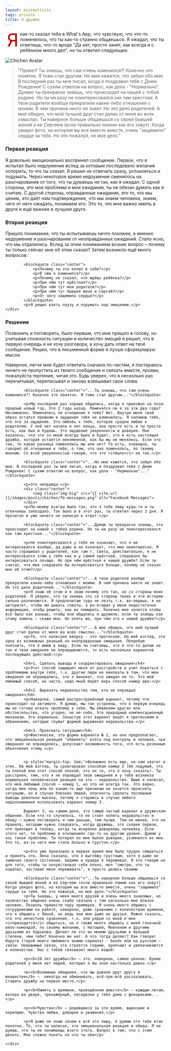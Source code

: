```yaml
---
layout: minimalistic
tags: private
title: О дружбе
---
```

<style>
    p.first-paragraph::first-letter {
            font-size: 4em;
            color: rgb(185, 0, 0);
            line-height: 1;
            float: left;
            margin: 0 5px;
    }
</style>
<div class="row" style="margin-bottom: 15px;">
    <div class="col-lg-4 col-md-4 col-sm-4 col-lg-push-8 col-md-push-8 col-sm-push-8 center">
          <span class="fa fa-medkit big dark-red" aria-hidden="true"></span>
        </div>
        <div class="col-lg-8 col-md-8 col-sm-8 col-lg-pull-4 col-md-pull-4 col-sm-pull-4">
          <p class="first-paragraph">Я как-то сказал тебе в What's App, что чувствую, что что-то поменялось, что ты как-то странно общаешься. Я ожидал, что ты ответишь, что-то вроде "Да нет, просто занят, как всегда и с ребёнком много дел", но ты ответил следующее:</p>
        </div>
</div>


<div class="row">
    <div class="col-lg-2 col-md-2 col-sm-2 center">
        <div>
            <img class="round size-100x100" src="{{ site.url }}/images/posts/chichen/avatar.jpg" alt="Chichen Avatar">
        </div>
    </div>
    <div class="col-lg-10 col-md-10 col-sm-10">
        <blockquote>"Привет! Ты знаешь, что сам очень изменился?! Конечно это понятно. Я тоже стал другим. Но мне кажется, что забыл обо мне. В последний раз ты мне писал, когда я поздравил тебя с Днем Рождения! С сухим ответом на вопрос, как дела - "Нормально". Думаю ты прекрасно знаешь, что происходит на нашей с тобой родине. Но ты ни разу не поинтересовался как там крестная. А твои родители вообще прекратили какие-либо отношения с моими. В чем причина никто не знает. Но это дело родителей. А мне обидно, что мой лучший друг стал далек от меня во всех смыслах. Ты наверное больше общаешься со своей бывшей женой и ее Сергеем (если правильно помню как его зовут). Когда увидел фото, на котором вы все вместе вместе, очень "защемило" сердце за тебя. Но это пожалуй, не мое дело." </blockquote>
    </div>
</div>

<div class="row">
    <div class="col-lg-6 col-md-6 col-sm-6">
        <h3>Первая реакция</h3>
            <p>Я довольно эмоционально воспринял сообщение. Первое, что я испытал было недоумение вслед за которым последовало желание оспорить, то что ты сказал. Я решил не отвечать сразу, успокоиться и подумать. Через некоторое время недоумение сменилось на разочарование от того, что ты думаешь не так, как я ожидал. С одной стороны, это моя проблема и <i>мои</i> ожидания, ты не обязан думать как я считаю. С другой стороны, оправданные ожидания, это то, что мы ценим, это даёт нам подтверждение, что мы знаем человека, знаем, чего от него ожидать, понимаем его. Это то, что мне важно иметь в друге и ещё важнее в <i>лучшем</i> друге. 
        </p>
    </div>
    <div class="col-lg-6 col-md-6 col-sm-6">
        <h3>Вторая реакция</h3>
            <p>Пришло понимание, что ты испытываешь нечто похожее, а именно недоумение и разочарование от неоправданных ожиданий. Стало ясно, что мы отдалились. Вслед за этим пониманием возник вопрос – почему ты только сейчас мне об этом сказал? Затем возникло ещё много вопросов:</p>

            <blockquote class="center">
                <p>Почему ты это копил в себе?</p>
                <p>В чём я изменился?</p>
                <p>Почему не сказал, что ждёшь ребёнка?</p>
                <p>При чём тут крёстная?</p>
                <p>При чём тут мои родители?</p>
                <p>При чём тут бывшая жена и Сергей?</p>
                <p>От чего защемило сердце?</p>
            </blockquote>
            <p>Я решил взять паузу и подумать над эмоциями.</p>
    </div>
</div>

<div class="row">
    <div class="col-lg-12 col-md-12 col-sm-12">
        <h3>Решение</h3>
            <p>Позвонить и поговорить, было первым, что мне пришло в голову, но учитывая сложность ситуации и количество эмоций я решил, что в первую очередь я не хочу разговора, а хочу дать ответ на твоё сообщение. Решил, что в письменной форме я лучше сформулирую мысли.</p>
            <p>Наверное, легче мне будет ответить сначала по-частям, я постараюсь ничего не пропустить из твоего сообщения и связать вместе, прояви, пожалуйста терпение, читая это. Будь уверен, что я несколько раз перечитывал, переписывал и заново взвешивал свои слова.</p>

            <blockquote class="center">"...Ты знаешь, что сам очень изменился?! Конечно это понятно. Я тоже стал другим..."</blockquote>

            <p>Мы последний раз хорошо общались, когда я приезжал на поза-прошлый новый год. Это 2 года назад. Поменялся ли я за эти два года? Несомненно. Поменялось ли отношение к тебе? Нет. Внутри меня твой образ остался прежним и ощущение тебя не изменилось. Я напомню тебе, что это за ощущение. Это любовь к тебе, которая сродни любви к родителям. У неё нет начала и нет конца, она просто есть и ты просто есть, как был и будешь. Это ощущение уверенности и доверия. Мне казалось, что это со мной всегда было и будет, это и есть настоящая дружба, которая остаётся неизменной, как бы мы не менялись. Если это так, то какая разница поменялись мы или нет? То есть, очевидно, ты говорил об отношении к тебе, о том, что оно поменялось, по твоему мнению. Со всей уверенностью говорю, что это <i>было</i> не так.</p>

            <blockquote class="center">"...Но мне кажется, что забыл обо мне. В последний раз ты мне писал, когда я поздравил тебя с Днем Рождения! С сухим ответом на вопрос, как дела - "Нормально"..."</blockquote>

            <p>Это неправда.</p>
            <div class="center">
                <img class="img-big" src="{{ site.url }}/images/posts/chichen/fb-messages.png" alt="Facebook Messages">
            </div>
            <p>По-моему всегда было так, что я тебе пишу куда-то и ты отвечаешь запоздало. Так было и в этот раз, ты ответил через 3 дня. Я прочитал и уже ничего не написал в ответ.</p>

            <blockquote class="center">"...Думаю ты прекрасно знаешь, что происходит на нашей с тобой родине. Но ты ни разу не поинтересовался как там крестная..."</blockquote>

            <p>Не поинтересовался у тебя не означает, что я не интересовался вообще, да даже и не означает, что мне неинтересно. Я часто спрашивал у родителей, как там т. Света, действительно, я не интересовался этим у тебя как и у самой крёстной, следовало бы интересоваться почаще. Но при чём крёстная к нашей дружбе? Если ты считал, что мне следовало бы интересоваться больше, почему не сказал мне об этом?</p> 

            <blockquote class="center">"...А твои родители вообще прекратили какие-либо отношения с моими. В чем причина никто не знает. Но это дело родителей..."</blockquote>
            <p>Я знаю об этом и я знаю почему это так, но со стороны моих родителей. Я уверен, что ты знаешь это со стороны твоих и эти истории сильно различаются. Я предпочитаю туда не лезть т.к. во-первых, я не авторитет, чтобы им давать советы, а во-вторых у меня недостаточно информации, чтобы решить, как их помирить. Конечно мне хочется чтобы всё было как раньше, чтобы они общались и дружили, если ты знаешь как этому помочь – скажи мне. Но опять же, при чём это к нашей дружбе?</p>

            <blockquote class="center">"...А мне обидно, что мой лучший друг стал далек от меня во всех смыслах..."</blockquote>
            <p>То, что написано вверху - это претензии. На мой взгляд, это одна из возможных реакций на неоправданные ожидания. Попробую пояснить, что я имею в виду. Если ты считаешь, что я что-то делаю не так и твои ожидания не оправдываются, то есть несколько вариантов последующих действий:</p>

            <h4>1. Сделать выводы и скорректировать ожидания</h4>
            <p>Этот способ защищает меня от расстройств и учит бороться с проблемами внутри себя, т.к. другие люди не виноваты в том, что мои ожидания не оправдались, это я виноват, что ожидал не то. Это мой любимый способ, но часто, надо мной берёт верх способ номер два:</p>

            <h4>2. Выразить недовольство тем, кто не оправдал ожидания</h4>
            <p>Наверное, самый распространённый вариант, потому что происходит на автомате. Я думаю, мы так устроены, что в первую очередь мы не готовы искать проблему в себе. Мы обвиняем других или обстоятельства, что угодно, но не себя. Это природный компенсационный механизм. Это нормально. Зачастую этот вариант ведёт к претензиям и обвинениям, которые служат формой выражения недовольства.</p>

            <h4>3. Прояснить ситуацию</h4>
            <p>Фактически, это форма варианта № 2, но она предполагает, что эмоциональная реакция "обвинять" взята под контроль и человек, чьи ожидания не оправдались, допускает возможность того, что есть резонные объяснения этому.</p>


            <p style="margin-top: 2em;">Возможно есть еще, но нам хватит и этих. На мой взгляд, ты среагировал способом номер 2 (Не подумай, что ты плохой или этот способ плохой, это не то, что я хочу сказать). Ты расстроен, тем, что я не оправдал твои ожидания и у тебя возникла нормальная человеческая реакция на это – недовольство. Выше я написал, что мой любимый способ – номер 1, но это не всегда так. Это верно, когда мне лень или по каким-то еще причинам не хочется прояснять ситуацию, но в случае близких людей, опасность сделать поспешные выводы довольно высока, потому я стараюсь в случае любого недопонимания использовать вариант номер 3. 

            Вариант 3, на самом деле, это самый частый вариант в дружеском общении. Если что-то случилось, то не стоит копить недовольство и обиду – нужно поговорить и чем раньше, тем лучше. Тем не менее, это не правила, которым нужно следовать, когда дружишь, это скорее первое, что приходит в голову, когда ты искренне доверяешь человеку. Если этого нет, то проблема в отношениях где-то на другом уровне. Думаю у нас такая проблема. Ты потерял ко мне былое доверие, усомнился во мне. Это то, из-за чего мне стало больно и грустно.</p>

            <p>Это уже произошло и первое время мне было трудно смириться и принять это. Лена сказала, что я выгляжу грустным, хотя я даже не замечал своего состояния, видимо и правда я переживал. Я это говорю не для того, чтобы ты почувствовал себя плохо, мол "смотри, что ты наделал, заставил меня переживать", я просто делюсь своими 

            <blockquote class="center">"...Ты наверное больше общаешься со своей бывшей женой и ее Сергеем (если правильно помню как его зовут). Когда увидел фото, на котором вы все вместе вместе, очень "защемило" сердце за тебя. Но это пожалуй, не мое дело."</blockquote>
            <p>Ты знаешь, у меня много друзей и очень много знакомых, но количество общения очень слабо связано с тем насколько мне близок человек. Позволь привести пару примеров. Я очень много общаюсь с сотрудниками на работе, наверное, даже сравнимо с количеством времени, что я общаюсь с Леной, но ведь они мне даже не друзья. Можно сказать, что это нечестное сравнение, т.к. они рядом со мной и мне <i>приходится</i> общаться, но я также много общаюсь с моей гоночной вело-командой, по своему желанию, c Наташей, Мовчаном и другими друзьями из Харькова. Делает ли это их моими друзьями в большей степени, чем тебя? Конечно же нет. А что тогда делает? Как говорит Наруто (герой моего любимого аниме-сериала) - bonds или на русском – связи. Невидимые связи, что строятся годами, крепчают и увеличиваются в количестве. Нас с тобой связывает много вещей:

            <p><b>28 лет дружбы</b> – это, наверное, самое ценное. Кроме родителей у меня нет людей, которых я бы знал настолько давно.</p>

            <p><b>Взаимные обещания, что мы давали друг другу в юношестве</b> –  никогда не обманывать, всё-при-всё рассказывать. Ставить дружбу на первое место.</p>

            <p><b>Память о времени, проведённом вместе</b> – каждым летом, вечера во дворе, тренажёрный, посиделки у тебя дома с фонариками...</p>            

            <p><b>Чувства</b> – родившиеся за это время, выросшие и окрепшие. Чувства любви, доверия и уважения.</p>

            <p>Я даже не знаю зачем я всё это пишу, я думаю это тебе итак понятно. То, что ты написал, это эмоциональная реакция и обида. Я не думаю, что ты не понимаешь всего этого. Вопрос в том, что с этим делать. Мне сложно понять на что ты оби</p>

<!-- todo: количество раз, когда он написал первый -->
    </div>
</div>




















